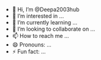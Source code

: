- 👋 Hi, I’m @Deepa2003hub
- 👀 I’m interested in ...
- 🌱 I’m currently learning ...
- 💞️ I’m looking to collaborate on ...
- 📫 How to reach me ...
- 😄 Pronouns: ...
- ⚡ Fun fact: ...

<!---
Deepa2003hub/Deepa2003hub is a ✨ special ✨ repository because its `README.md` (this file) appears on your GitHub profile.
You can click the Preview link to take a look at your changes.
--->
